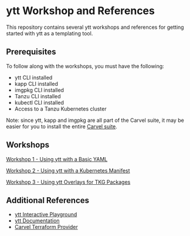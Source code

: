# ytt Workshop and References

This repository contains several ytt workshops and references for getting started with ytt as a templating tool.

## Prerequisites

To follow along with the workshops, you must have the following:

- ytt CLI installed
- kapp CLI installed
- imgpkg CLI installed
- Tanzu CLI installed
- kubectl CLI installed
- Access to a Tanzu Kubernetes cluster

Note: since ytt, kapp and imgpkg are all part of the Carvel suite, it may be easier for you to install the entire [Carvel suite](https://carvel.dev/#install).

## Workshops

[Workshop 1 - Using ytt with a Basic YAML](./1-ytt-basic-yaml)

[Workshop 2 - Using ytt with a Kubernetes Manifest](./2-ytt-k8s-app)

[Workshop 3 - Using ytt Overlays for TKG Packages](./3-ytt-overlays-tkg-packages)

## Additional References

- [ytt Interactive Playground](https://carvel.dev/ytt/#playground)
- [ytt Documentation](https://carvel.dev/ytt/docs/latest)
- [Carvel Terraform Provider](https://github.com/carvel-dev/terraform-provider-carvel/tree/develop/examples)
